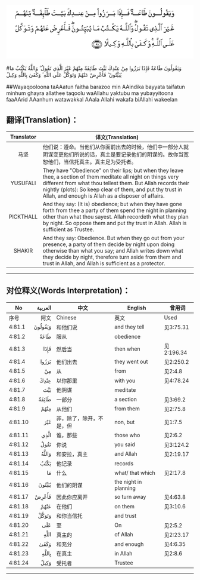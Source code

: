 ![004:081](images/004_081.gif)

#وَيَقُولُونَ طَاعَةٌ فَإِذَا بَرَزُوا مِنْ عِنْدِكَ بَيَّتَ طَائِفَةٌ مِنْهُمْ غَيْرَ الَّذِي تَقُولُ ۖ وَاللَّهُ يَكْتُبُ مَا يُبَيِّتُونَ ۖ فَأَعْرِضْ عَنْهُمْ وَتَوَكَّلْ عَلَى اللَّهِ ۚ وَكَفَىٰ بِاللَّهِ وَكِيلً 

##Wayaqooloona taAAatun faitha barazoo min AAindika bayyata taifatun minhum ghayra allathee taqoolu waAllahu yaktubu ma yubayyitoona faaAArid AAanhum watawakkal AAala Allahi wakafa biAllahi wakeelan 

## 翻译(Translation)：

| Translator | 译文(Translation)                                            |
| :--------: | ------------------------------------------------------------ |
|    马坚    | 他们说：遵命。当他们从你面前出去的时候，他们中一部分人就阴谋变更他们所说的话，真主是要记录他们的阴谋的。故你当宽恕他们，当信托真主。真主足为受托者。 |
|  YUSUFALI  | They have "Obedience" on their lips; but when they leave thee, a section of them meditate all night on things very different from what thou tellest them. But Allah records their nightly (plots): So keep clear of them, and put thy trust in Allah, and enough is Allah as a disposer of affairs. |
| PICKTHALL  | And they say: (It is) obedience; but when they have gone forth from thee a party of them spend the night in planning other than what thou sayest. Allah recordeth what they plan by night. So oppose them and put thy trust in Allah. Allah is sufficient as Trustee. |
|   SHAKIR   | And they say: Obedience. But when they go out from your presence, a party of them decide by night upon doing otherwise than what you say; and Allah writes down what they decide by night, therefore turn aside from them and trust in Allah, and Allah is sufficient as a protector. |

---

## 对位释义(Words Interpretation)：

| No   | العربية | 中文    | English | 曾用词 |
| ---- | ------: | ------- | ------- | ------ |
| 序号 |    阿文 | Chinese | 英文    | Used   |
| 4:81.1  | وَيَقُولُونَ | 和他们说                 | and they tell         | 见3:75.31  |
| 4:81.2  | طَاعَةٌ    | 服从                     | obedience             |            |
| 4:81.3  | فَإِذَا    | 然后当                   | then when             | 见2:196.34 |
| 4:81.4  | بَرَزُوا   | 他们出去                 | they went out         | 见2:250.2  |
| 4:81.5  | مِنْ      | 从                       | from                  | 见2:4.8    |
| 4:81.6  | عِنْدِكَ    | 以你那里                 | with you              | 见4:78.24  |
| 4:81.7  | بَيَّتَ     | 他阴谋                   | meditate              |            |
| 4:81.8  | طَائِفَةٌ   | 一部分                   | a section             | 见3:69.2   |
| 4:81.9  | مِنْهُمْ    | 从他们                   | from them             | 见2:75.8   |
| 4:81.10 | غَيْرَ     | 非，除了，除开，不是，但 | non, but              | 见1:7.5    |
| 4:81.11 | الَّذِي    | 谁，那些                 | those who             | 见2:6.2    |
| 4:81.12 | تَقُولُ    | 你说                     | you said              | 见3:124.2  |
| 4:81.13 | وَاللَّهُ   | 和安拉，真主             | and Allah             | 见2:19.17  |
| 4:81.14 | يَكْتُبُ    | 他记录                   | records               |            |
| 4:81.15 | مَا      | 什么                     | what/ that which      | 见2:17.8   |
| 4:81.16 | يُبَيِّتُونَ  | 他们的阴谋               | the night in planning |            |
| 4:81.17 | فَأَعْرِضْ   | 因此你应离开             | so turn away          | 见4:63.8   |
| 4:81.18 | عَنْهُمْ    | 在他们                   | on them               | 见3:10.6   |
| 4:81.19 | وَتَوَكَّلْ   | 和你当信托               | and trust             |            |
| 4:81.20 | عَلَى     | 至                       | On                    | 见2:5.2    |
| 4:81.21 | اللَّهِ    | 真主的                   | of Allah              | 见2:23.17  |
| 4:81.22 | وَكَفَىٰ    | 和充分                   | and enough            | 见4:6.35   |
| 4:81.23 | بِاللَّهِ   | 在真主                   | in Allah              | 见2:8.6    |
| 4:81.24 | وَكِيلً    | 受托者                   | Trustee               |            |

---
